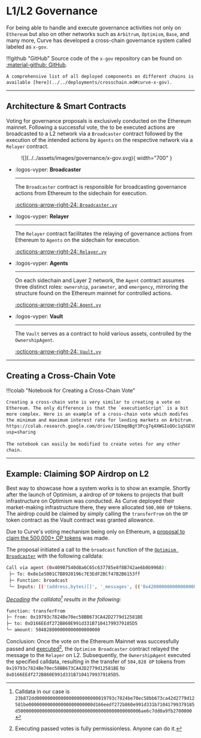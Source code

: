 <h1>L1/L2 Governance</h1>

For being able to handle and execute governance activities not only on `Ethereum` but also on other networks such as `Arbitrum`, `Optimism`, `Base`, and many more, Curve has developed a cross-chain governance system called labeled as `x-gov`.

!!!github "GitHub"
    Source code of the `x-gov` repository can be found on [:material-github: GitHub](https://github.com/curvefi/curve-xgov).

    A comprehensive list of all deployed components on different chains is available [here](../../deployments/crosschain.md#curve-x-gov).

---

## Architecture & Smart Contracts

Voting for governance proposals is exclusively conducted on the Ethereum mainnet. Following a successful vote, the to be executed actions are broadcasted to a L2 network via a `Broadcaster` contract followed by the execution of the intended actions by `Agents` on the respective network via a `Relayer` contract.

<figure markdown="span">
  ![](../../assets/images/governance/x-gov.svg){ width="700" }
  <figcaption></figcaption>
</figure>

<div class="grid cards" markdown>

-   :logos-vyper: **Broadcaster**

    ---

    The `Broadcaster` contract is responsible for broadcasting governance actions from Ethereum to the sidechain for execution.

    [:octicons-arrow-right-24: `Broadcaster.vy`](./broadcaster.md)

-   :logos-vyper: **Relayer**

    ---

    The `Relayer` contract facilitates the relaying of governance actions from Ethereum to `Agents` on the sidechain for execution.

    [:octicons-arrow-right-24: `Relayer.vy`](./relayer.md)

-   :logos-vyper: **Agents**

    ---

    On each sidechain and Layer 2 network, the `Agent` contract assumes three distinct roles: `ownership`, `parameter`, and `emergency`, mirroring the structure found on the Ethereum mainnet for controlled actions.

    [:octicons-arrow-right-24: `Agent.vy`](./agents.md)

-   :logos-vyper: **Vault**

    ---

    The `Vault` serves as a contract to hold various assets, controlled by the `OwnershipAgent`.

    [:octicons-arrow-right-24: `Vault.vy`](./vault.md)

</div>

---

## Creating a Cross-Chain Vote

!!!colab "Notebook for Creating a Cross-Chain Vote"

    Creating a cross-chain vote is very similar to creating a vote on Ethereum. The only difference is that the `executionScript` is a bit more complex. Here is an example of a cross-chain vote which modifes the minimum and maximum interest rate for lending markets on Arbitrum.
    https://colab.research.google.com/drive/1SEmqdBgY3Pcg7q4XWGIoQOc1q5GEVGR6?usp=sharing

    The notebook can easily be modified to create votes for any other chain.

---

## Example: Claiming $OP Airdrop on L2

Best way to showcase how a system works is to show an example. Shortly after the launch of Optimism, a airdrop of `OP` tokens to projects that built infrastructure on Optimism was conducted. As Curve deployed their market-making infrastructure there, they were allocated `500,000 OP` tokens. The airdrop could be claimed by simply calling the `transferFrom` on the `OP` token contract as the Vault contract was granted allowance.

Due to Curve's voting mechanism being only on Ethereum, a [proposal to claim the 500,000+ OP tokens](https://curve.finance/dao/ethereum/proposals/522-OWNERSHIP) was made.

The proposal initiated a call to the `broadcast` function of the [`Optimism Broadcaster`](https://etherscan.io/address/0x8e1e5001C7B8920196c7E3EdF2BCf47B2B6153ff) with the following calldata:

```sh
Call via agent (0x40907540d8a6C65c637785e8f8B742ae6b0b9968):
 ├─ To: 0x8e1e5001C7B8920196c7E3EdF2BCf47B2B6153ff
 ├─ Function: broadcast
 └─ Inputs: [('(address,bytes)[]', '_messages', (('0x4200000000000000000000000000000000000042', '23b872dd00000000000000000000000019793c7824be70ec58bb673ca42d2779d12581be000000000000000000000000d166eedf272b860e991d331b71041799379185d5000000000000000000000000000000000000000000006ae6c7dd0a9fb2700000'),))]
```

*[Decoding](https://tools.deth.net/calldata-decoder) the calldata[^1] results in the following:*

[^1]: Calldata in our case is `23b872dd00000000000000000000000019793c7824be70ec58bb673ca42d2779d12581be000000000000000000000000d166eedf272b860e991d331b71041799379185d5000000000000000000000000000000000000000000006ae6c7dd0a9fb2700000`

```sh
function: transferFrom
├─ from: 0x19793c7824Be70ec58BB673CA42D2779d12581BE
├─ to: 0xD166EEdf272B860E991d331B71041799379185D5
└─ amount: 504828000000000000000000
```

Conclusion: Once the vote on the Ethereum Mainnet was successfully passed and [executed](https://etherscan.io/tx/0x31a99a3fbbaf93d2a19861bc8b307ee8806a54c4c5d55580362a6cc41e59a8c0)[^2], the `Optimism Broadcaster` contract relayed the message to the `Relayer` on L2. Subsequently, the `OwnershipAgent` executed the specified calldata, resulting in the transfer of `504,828 OP` tokens from `0x19793c7824Be70ec58BB673CA42D2779d12581BE` to `0xD166EEdf272B860E991d331B71041799379185D5`.

[^2]: Executing passed votes is fully permissionless. Anyone can do it.
